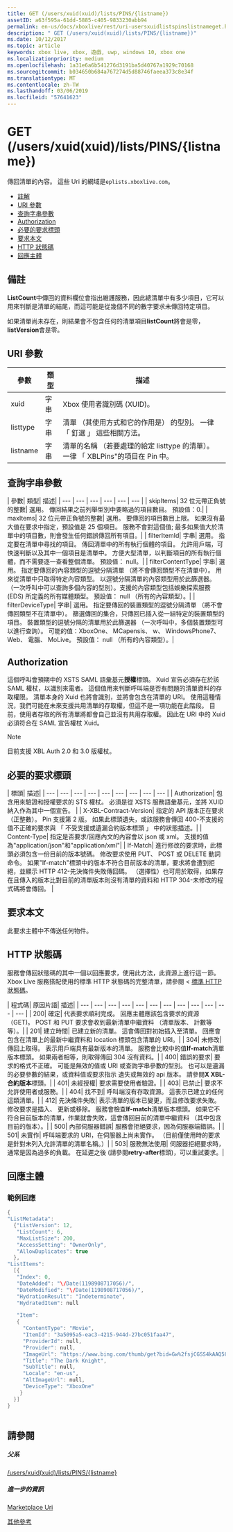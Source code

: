 ```yaml
---
title: GET (/users/xuid(xuid)/lists/PINS/{listname})
assetID: a63f595a-61dd-5885-c405-9833230abb94
permalink: en-us/docs/xboxlive/rest/uri-usersxuidlistspinslistnameget.html
description: " GET (/users/xuid(xuid)/lists/PINS/{listname})"
ms.date: 10/12/2017
ms.topic: article
keywords: xbox live, xbox, 遊戲, uwp, windows 10, xbox one
ms.localizationpriority: medium
ms.openlocfilehash: 1a31e6a6b541276d3191ba5d40767a1929c70168
ms.sourcegitcommit: b034650b684a767274d5d88746faeea373c8e34f
ms.translationtype: MT
ms.contentlocale: zh-TW
ms.lasthandoff: 03/06/2019
ms.locfileid: "57641623"
---
```

# <a name="get-usersxuidxuidlistspinslistname"></a>GET (/users/xuid(xuid)/lists/PINS/{listname})
傳回清單的內容。 這些 Uri 的網域是`eplists.xboxlive.com`。
 
  * [註解](#ID4EV)
  * [URI 參數](#ID4EIB)
  * [查詢字串參數](#ID4ETB)
  * [Authorization](#ID4ESD)
  * [必要的要求標頭](#ID4E6D)
  * [要求本文](#ID4EVF)
  * [HTTP 狀態碼](#ID4EAG)
  * [回應主體](#ID4E5CAC)
 
<a id="ID4EV"></a>

 
## <a name="remarks"></a>備註
 
**ListCount**中傳回的資料欄位會指出維護服務，因此總清單中有多少項目，它可以用來判斷是清單的結尾，而這可能是從幾個不同的數字要求未傳回特定項目。
 
如果清單尚未存在，則結果會不包含任何的清單項目**listCount**將會是零， **listVersion**會是零。
  
<a id="ID4EIB"></a>

 
## <a name="uri-parameters"></a>URI 參數
 
| 參數| 類型| 描述| 
| --- | --- | --- | 
| xuid| 字串| Xbox 使用者識別碼 (XUID)。| 
| listtype| 字串| 清單 （其使用方式和它的作用是） 的型別。 一律 「 釘選 」 這些相關方法。| 
| listname| 字串| 清單的名稱 （若要處理的給定 listtype 的清單）。 一律 「 XBLPins"的項目在 Pin 中。| 
  
<a id="ID4ETB"></a>

 
## <a name="query-string-parameters"></a>查詢字串參數
 
| 參數| 類型| 描述| 
| --- | --- | --- | --- | --- | --- | 
| skipItems| 32 位元帶正負號的整數| 選用。 傳回結果之前列舉型別中要略過的項目數目。 預設值：0.| 
| maxItems| 32 位元帶正負號的整數| 選用。 要傳回的項目數目上限。 如果沒有最大值在要求中指定，預設值是 25 個項目。 服務不會對這個值; 最多如果值大於清單中的項目數，則會發生任何錯誤傳回所有項目。| 
| filterItemId| 字串| 選用。 指定要在清單中尋找的項目。 傳回清單中的所有執行個體的項目。 允許用戶端，可快速判斷以及其中一個項目是清單中。 方便大型清單，以判斷項目的所有執行個體，而不需要逐一查看整個清單。 預設值： null。| 
| filterContentType| 字串| 選用。 指定要傳回的內容類型的逗號分隔清單 （將不會傳回類型不在清單中）。 用來從清單中只取得特定內容類型。 以逗號分隔清單的內容類型用於此篩選器。 （一次呼叫中可以查詢多個內容的型別）。支援的內容類型包括娛樂探索服務 (EDS) 所定義的所有媒體類型。 預設值： null （所有的內容類型）。| 
| filterDeviceType| 字串| 選用。 指定要傳回的裝置類型的逗號分隔清單 （將不會傳回類型不在清單中）。 篩選傳回的集合，只傳回已插入從一組特定的裝置類型的項目。 裝置類型的逗號分隔的清單用於此篩選器 （一次呼叫中，多個裝置類型可以進行查詢）。 可能的值：XboxOne、 MCapensis、 w、 WindowsPhone7、 Web、 電腦、 MoLive。 預設值： null （所有的內容類型）。| 
  
<a id="ID4ESD"></a>

 
## <a name="authorization"></a>Authorization
 
這個呼叫會預期中的 XSTS SAML 語彙基元**授權**標頭。 Xuid 宣告必須存在於該 SAML 權杖，以識別來電者。 這個值用來判斷呼叫端是否有問題的清單資料的存取權限。 清單本身的 Xuid 也將會識別，並將會包含在清單的 URI。 使用這種情況，我們可能在未來支援共用清單的存取權，但這不是一項功能在此階段。 目前，使用者存取的所有清單將都會自己並沒有共用存取權。 因此在 URI 中的 Xuid 必須符合在 SAML 宣告權杖 Xuid。 

> [!NOTE] 
> 目前支援 XBL Auth 2.0 和 3.0 版權杖。 


  
<a id="ID4E6D"></a>

 
## <a name="required-request-headers"></a>必要的要求標頭
 
| 標頭| 描述| 
| --- | --- | --- | --- | --- | --- | --- | --- | --- | 
| Authorization| 包含用來驗證和授權要求的 STS 權杖。 必須是從 XSTS 服務語彙基元，並將 XUID 納入作為其中一個宣告。 | 
| X-XBL-Contract-Version| 指定的 API 版本正在要求 （正整數）。 Pin 支援第 2 版。 如果此標頭遺失，或該服務會傳回 400-不支援的值不正確的要求與 「 不受支援或遺漏合約版本標頭 」 中的狀態描述。| 
| Content-Type| 指定是否要求/回應內文的內容會以 json 或 xml。 支援的值為"application/json"和"application/xml"| 
| If-Match| 進行修改的要求時，此標頭必須包含一份目前的版本號碼。 修改要求使用 PUT、 POST 或 DELETE 動詞命令。 如果"If-match"標頭中的版本不符合目前版本的清單，要求將會遭到拒絕，並顯示 HTTP 412-先決條件失敗傳回碼。 （選擇性）也可用於取得，如果存在且傳入的版本比對目前的清單版本則沒有清單的資料和 HTTP 304-未修改的程式碼將會傳回。 | 
  
<a id="ID4EVF"></a>

 
## <a name="request-body"></a>要求本文
 
此要求主體中不傳送任何物件。
  
<a id="ID4EAG"></a>

 
## <a name="http-status-codes"></a>HTTP 狀態碼
 
服務會傳回狀態碼的其中一個以回應要求，使用此方法，此資源上進行這一節。 Xbox Live 服務搭配使用的標準 HTTP 狀態碼的完整清單，請參閱 <<c0> [ 標準 HTTP 狀態碼](../../additional/httpstatuscodes.md)。
 
| 程式碼| 原因片語| 描述| 
| --- | --- | --- | --- | --- | --- | --- | --- | --- | --- | --- | --- | 
| 200| 確定| 代表要求順利完成。 回應主體應該包含要求的資源 （GET)。 POST 和 PUT 要求會收到最新清單中繼資料 （清單版本、 計數等等）。| 
| 201| 建立時間| 已建立新的清單。 這會傳回對初始插入至清單。 回應會包含在清單上的最新中繼資料和 location 標頭包含清單的 URI。| 
| 304| 未修改| 傳回上取得。 表示用戶端具有最新版本的清單。 服務會比較中的值<b>If-match</b>清單版本標頭。 如果兩者相等，則取得傳回 304 沒有資料。| 
| 400| 錯誤的要求| 要求的格式不正確。 可能是無效的值或 URI 或查詢字串參數的型別。 也可以是遺漏的必要參數的結果，或資料值或要求指示 遺失或無效的 api 版本。 請參閱<b>X XBL-合約版本</b>標頭。| 
| 401| 未經授權| 要求需要使用者驗證。| 
| 403| 已禁止| 要求不允許使用者或服務。| 
| 404| 找不到| 呼叫端沒有存取資源。 這表示已建立的任何這類清單。| 
| 412| 先決條件失敗| 表示清單的版本已變更，而且修改要求失敗。 修改要求是插入、 更新或移除。 服務會檢查<b>If-match</b>清單版本標頭。 如果它不符合目前版本的清單，作業就會失敗，這會傳回目前的清單中繼資料 （其中包含目前的版本）。| 
| 500| 內部伺服器錯誤| 服務會拒絕要求，因為伺服器端錯誤。| 
| 501| 未實作| 呼叫端要求的 URI，在伺服器上尚未實作。 （目前僅使用時的要求是針對未列入允許清單的清單名稱。）| 
| 503| 服務無法使用| 伺服器拒絕要求時，通常是因為過多的負載。 在延遲之後 (請參閱<b>retry-after</b>標頭)，可以重試要求。| 
  
<a id="ID4E5CAC"></a>

 
## <a name="response-body"></a>回應主體
 
<a id="ID4EEDAC"></a>

 
### <a name="sample-response"></a>範例回應
 

```cpp
{ 
"ListMetadata":
  {"ListVersion": 12,
   "ListCount": 6,
   "MaxListSize": 200,
   "AccessSetting": "OwnerOnly",
   "AllowDuplicates": true
  },
"ListItems":
  [{ 
   "Index": 0,
   "DateAdded": "\/Date(1198908717056)/",
   "DateModified": "\/Date(1198908717056)/",
   "HydrationResult": "Indeterminate",
   "HydratedItem": null

   "Item":
   {
     "ContentType": "Movie",
     "ItemId": "3a5095a5-eac3-4215-944d-27bc051faa47",
     "ProviderId": null,
     "Provider": null,
     "ImageUrl": "https://www.bing.com/thumb/get?bid=Gw%2fsjCGSS4kAAQ584x800&bn=SANGAM&fbid=7wIR63+Clmj+0A&fbn=CC",
     "Title": "The Dark Knight",
     "SubTitle": null,
     "Locale": "en-us",
     "AltImageUrl": null,
     "DeviceType": "XboxOne"
    }
  }]
}
         
```

   
<a id="ID4EODAC"></a>

 
## <a name="see-also"></a>請參閱
 
<a id="ID4EQDAC"></a>

 
##### <a name="parent"></a>父系 

[/users/xuid(xuid)/lists/PINS/{listname}](uri-usersxuidlistspinslistname.md)

  
<a id="ID4E1DAC"></a>

 
##### <a name="further-information"></a>進一步的資訊 

[Marketplace Uri](../marketplace/atoc-reference-marketplace.md)

 [其他參考](../../additional/atoc-xboxlivews-reference-additional.md)

   